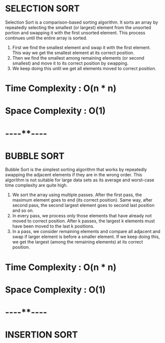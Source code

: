 # SELECTION SORT

Selection Sort is a comparison-based sorting algorithm. It sorts an array by repeatedly selecting the smallest (or largest) element from the unsorted portion and swapping it with the first unsorted element. This process continues until the entire array is sorted.

1. First we find the smallest element and swap it with the first element. This way we get the smallest element at its correct position.
2. Then we find the smallest among remaining elements (or second smallest) and move it to its correct position by swapping.
3. We keep doing this until we get all elements moved to correct position.

# Time Complexity : O(n * n) 
# Space Complexity : O(1)

# ----**---- #

# BUBBLE SORT

Bubble Sort is the simplest sorting algorithm that works by repeatedly swapping the adjacent elements if they are in the wrong order. This algorithm is not suitable for large data sets as its average and worst-case time complexity are quite high.

1. We sort the array using multiple passes. After the first pass, the maximum element goes to end (its correct position). Same way, after second pass, the second largest element goes to second last position and so on.
2. In every pass, we process only those elements that have already not moved to correct position. After k passes, the largest k elements must have been moved to the last k positions.
3. In a pass, we consider remaining elements and compare all adjacent and swap if larger element is before a smaller element. If we keep doing this, we get the largest (among the remaining elements) at its correct position.

# Time Complexity : O(n * n) 
# Space Complexity : O(1)

# ----**---- #

# INSERTION SORT




